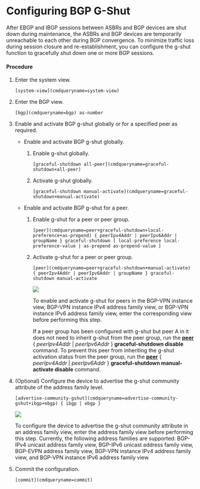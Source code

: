 Configuring BGP G-Shut
======================

After EBGP and IBGP sessions between ASBRs and BGP devices are shut down during maintenance, the ASBRs and BGP devices are temporarily unreachable to each other during BGP convergence. To minimize traffic loss during session closure and re-establishment, you can configure the g-shut function to gracefully shut down one or more BGP sessions.

#### Procedure

1. Enter the system view.
   
   
   ```
   [system-view](cmdqueryname=system-view)
   ```
2. Enter the BGP view.
   
   
   ```
   [bgp](cmdqueryname=bgp) as-number
   ```
3. Enable and activate BGP g-shut globally or for a specified peer as required.
   
   
   * Enable and activate BGP g-shut globally.
     1. Enable g-shut globally.
        ```
        [graceful-shutdown all-peer](cmdqueryname=graceful-shutdown+all-peer)
        ```
     2. Activate g-shut globally.
        ```
        [graceful-shutdown manual-activate](cmdqueryname=graceful-shutdown+manual-activate)
        ```
   
   
   * Enable and activate BGP g-shut for a peer.
     1. Enable g-shut for a peer or peer group.
        ```
        [peer](cmdqueryname=peer+graceful-shutdown+local-preference+as-prepend) { peerIpv4Addr | peerIpv6Addr | groupName } graceful-shutdown [ local-preference local-preference-value | as-prepend as-prepend-value ]
        ```
     2. Activate g-shut for a peer or peer group.
        ```
        [peer](cmdqueryname=peer+graceful-shutdown+manual-activate) { peerIpv4Addr | peerIpv6Addr | groupName } graceful-shutdown manual-activate
        ```
        ![](public_sys-resources/note_3.0-en-us.png) 
        
        To enable and activate g-shut for peers in the BGP-VPN instance view, BGP-VPN instance IPv4 address family view, or BGP-VPN instance IPv6 address family view, enter the corresponding view before performing this step.
        
        If a peer group has been configured with g-shut but peer A in it does not need to inherit g-shut from the peer group, run the [**peer**](cmdqueryname=peer)  { *peerIpv4Addr* | *peerIpv6Addr* } **graceful-shutdown disable** command. To prevent this peer from inheriting the g-shut activation status from the peer group, run the [**peer**](cmdqueryname=peer) { *peerIpv4Addr* | *peerIpv6Addr* } **graceful-shutdown manual-activate disable** command.
4. (Optional) Configure the device to advertise the g-shut community attribute of the address family level.
   
   
   ```
   [advertise-community-gshut](cmdqueryname=advertise-community-gshut+ibgp+ebgp) { ibgp | ebgp }
   ```
   ![](public_sys-resources/note_3.0-en-us.png) 
   
   To configure the device to advertise the g-shut community attribute in an address family view, enter the address family view before performing this step. Currently, the following address families are supported: BGP-IPv4 unicast address family view, BGP-IPv6 unicast address family view, BGP-EVPN address family view, BGP-VPN instance IPv4 address family view, and BGP-VPN instance IPv6 address family view.
5. Commit the configuration.
   
   
   ```
   [commit](cmdqueryname=commit)
   ```